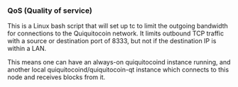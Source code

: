 ### QoS (Quality of service) ###

This is a Linux bash script that will set up tc to limit the outgoing bandwidth for connections to the Quiquitocoin network. It limits outbound TCP traffic with a source or destination port of 8333, but not if the destination IP is within a LAN.

This means one can have an always-on quiquitocoind instance running, and another local quiquitocoind/quiquitocoin-qt instance which connects to this node and receives blocks from it.
